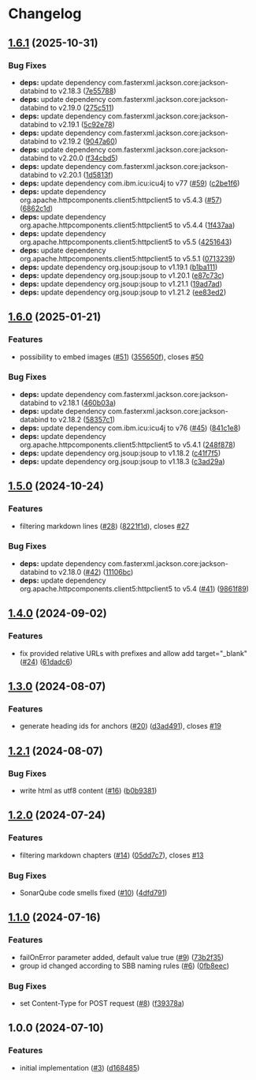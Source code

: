# Changelog

## [1.6.1](https://github.com/SchweizerischeBundesbahnen/markdown2html-maven-plugin/compare/v1.6.0...v1.6.1) (2025-10-31)


### Bug Fixes

* **deps:** update dependency com.fasterxml.jackson.core:jackson-databind to v2.18.3 ([7e55788](https://github.com/SchweizerischeBundesbahnen/markdown2html-maven-plugin/commit/7e557880057c427ac08860970ccdc0f5659bceec))
* **deps:** update dependency com.fasterxml.jackson.core:jackson-databind to v2.19.0 ([275c511](https://github.com/SchweizerischeBundesbahnen/markdown2html-maven-plugin/commit/275c511eb75a649ef9252e12fdbf844814401c4e))
* **deps:** update dependency com.fasterxml.jackson.core:jackson-databind to v2.19.1 ([5c92e78](https://github.com/SchweizerischeBundesbahnen/markdown2html-maven-plugin/commit/5c92e78db477bc4c0013aa42bf6480bf8283723b))
* **deps:** update dependency com.fasterxml.jackson.core:jackson-databind to v2.19.2 ([9047a60](https://github.com/SchweizerischeBundesbahnen/markdown2html-maven-plugin/commit/9047a60a7eddff3caf1db0999c3b5084197608cd))
* **deps:** update dependency com.fasterxml.jackson.core:jackson-databind to v2.20.0 ([f34cbd5](https://github.com/SchweizerischeBundesbahnen/markdown2html-maven-plugin/commit/f34cbd5d7de8860caea5a698af389f712d25f771))
* **deps:** update dependency com.fasterxml.jackson.core:jackson-databind to v2.20.1 ([1d5813f](https://github.com/SchweizerischeBundesbahnen/markdown2html-maven-plugin/commit/1d5813f9ab26dc8216cf4f3786b18a173096cb74))
* **deps:** update dependency com.ibm.icu:icu4j to v77 ([#59](https://github.com/SchweizerischeBundesbahnen/markdown2html-maven-plugin/issues/59)) ([c2be1f6](https://github.com/SchweizerischeBundesbahnen/markdown2html-maven-plugin/commit/c2be1f60f6d4fa6f29f1f76f5302b60c1c15341a))
* **deps:** update dependency org.apache.httpcomponents.client5:httpclient5 to v5.4.3 ([#57](https://github.com/SchweizerischeBundesbahnen/markdown2html-maven-plugin/issues/57)) ([6862c1d](https://github.com/SchweizerischeBundesbahnen/markdown2html-maven-plugin/commit/6862c1d782f2e7f2097ca0a325414528e93371de))
* **deps:** update dependency org.apache.httpcomponents.client5:httpclient5 to v5.4.4 ([1f437aa](https://github.com/SchweizerischeBundesbahnen/markdown2html-maven-plugin/commit/1f437aab02a0014ddbe2d4488952b5ef6d4d7f16))
* **deps:** update dependency org.apache.httpcomponents.client5:httpclient5 to v5.5 ([4251643](https://github.com/SchweizerischeBundesbahnen/markdown2html-maven-plugin/commit/425164350600321c45cb151a614c7b0728735a62))
* **deps:** update dependency org.apache.httpcomponents.client5:httpclient5 to v5.5.1 ([0713239](https://github.com/SchweizerischeBundesbahnen/markdown2html-maven-plugin/commit/071323908997fb656e184a26abaefdbdb7f7ade1))
* **deps:** update dependency org.jsoup:jsoup to v1.19.1 ([b1ba111](https://github.com/SchweizerischeBundesbahnen/markdown2html-maven-plugin/commit/b1ba11105834357b1283d62c22854e77ec6e37dd))
* **deps:** update dependency org.jsoup:jsoup to v1.20.1 ([e87c73c](https://github.com/SchweizerischeBundesbahnen/markdown2html-maven-plugin/commit/e87c73cadb9f2d976b7f5619c4f307367f979b4a))
* **deps:** update dependency org.jsoup:jsoup to v1.21.1 ([19ad7ad](https://github.com/SchweizerischeBundesbahnen/markdown2html-maven-plugin/commit/19ad7ad07a41064a10397f2ea2043ef59fb60b99))
* **deps:** update dependency org.jsoup:jsoup to v1.21.2 ([ee83ed2](https://github.com/SchweizerischeBundesbahnen/markdown2html-maven-plugin/commit/ee83ed25247ec5e473a6139d8788d4c04ba42df4))

## [1.6.0](https://github.com/SchweizerischeBundesbahnen/markdown2html-maven-plugin/compare/v1.5.0...v1.6.0) (2025-01-21)


### Features

* possibility to embed images ([#51](https://github.com/SchweizerischeBundesbahnen/markdown2html-maven-plugin/issues/51)) ([355650f](https://github.com/SchweizerischeBundesbahnen/markdown2html-maven-plugin/commit/355650fa96219ad7d792ef5cfc63cdec72172f60)), closes [#50](https://github.com/SchweizerischeBundesbahnen/markdown2html-maven-plugin/issues/50)


### Bug Fixes

* **deps:** update dependency com.fasterxml.jackson.core:jackson-databind to v2.18.1 ([460b03a](https://github.com/SchweizerischeBundesbahnen/markdown2html-maven-plugin/commit/460b03a6b264e353d6202b9737b9ed4517ea78f8))
* **deps:** update dependency com.fasterxml.jackson.core:jackson-databind to v2.18.2 ([58357c1](https://github.com/SchweizerischeBundesbahnen/markdown2html-maven-plugin/commit/58357c16c1c76586d1729541415f416987353ae2))
* **deps:** update dependency com.ibm.icu:icu4j to v76 ([#45](https://github.com/SchweizerischeBundesbahnen/markdown2html-maven-plugin/issues/45)) ([841c1e8](https://github.com/SchweizerischeBundesbahnen/markdown2html-maven-plugin/commit/841c1e8482704f1cb6edadb6f945c1f9ad056db0))
* **deps:** update dependency org.apache.httpcomponents.client5:httpclient5 to v5.4.1 ([248f878](https://github.com/SchweizerischeBundesbahnen/markdown2html-maven-plugin/commit/248f8781db00288bddc10ecaf597a8327ea3944c))
* **deps:** update dependency org.jsoup:jsoup to v1.18.2 ([c41f7f5](https://github.com/SchweizerischeBundesbahnen/markdown2html-maven-plugin/commit/c41f7f594e5b6ae36a42cd437bb160bbd5494291))
* **deps:** update dependency org.jsoup:jsoup to v1.18.3 ([c3ad29a](https://github.com/SchweizerischeBundesbahnen/markdown2html-maven-plugin/commit/c3ad29a2d260c688d379e78ec0a82c31dcba21db))

## [1.5.0](https://github.com/SchweizerischeBundesbahnen/markdown2html-maven-plugin/compare/v1.4.0...v1.5.0) (2024-10-24)


### Features

* filtering markdown lines ([#28](https://github.com/SchweizerischeBundesbahnen/markdown2html-maven-plugin/issues/28)) ([8221f1d](https://github.com/SchweizerischeBundesbahnen/markdown2html-maven-plugin/commit/8221f1d517a18996c3d3f7f1afa6694af0f7ea9d)), closes [#27](https://github.com/SchweizerischeBundesbahnen/markdown2html-maven-plugin/issues/27)


### Bug Fixes

* **deps:** update dependency com.fasterxml.jackson.core:jackson-databind to v2.18.0 ([#42](https://github.com/SchweizerischeBundesbahnen/markdown2html-maven-plugin/issues/42)) ([11106bc](https://github.com/SchweizerischeBundesbahnen/markdown2html-maven-plugin/commit/11106bc3cf6085641eb39f3994e92a6b0e08e34b))
* **deps:** update dependency org.apache.httpcomponents.client5:httpclient5 to v5.4 ([#41](https://github.com/SchweizerischeBundesbahnen/markdown2html-maven-plugin/issues/41)) ([9861f89](https://github.com/SchweizerischeBundesbahnen/markdown2html-maven-plugin/commit/9861f890460045c8eabb5d273f29d3b9482e2875))

## [1.4.0](https://github.com/SchweizerischeBundesbahnen/markdown2html-maven-plugin/compare/v1.3.0...v1.4.0) (2024-09-02)


### Features

* fix provided relative URLs with prefixes and allow add target="_blank" ([#24](https://github.com/SchweizerischeBundesbahnen/markdown2html-maven-plugin/issues/24)) ([61dadc6](https://github.com/SchweizerischeBundesbahnen/markdown2html-maven-plugin/commit/61dadc6f633cfba1dd8c4e0ac36847eaabf9fe23))

## [1.3.0](https://github.com/SchweizerischeBundesbahnen/markdown2html-maven-plugin/compare/v1.2.1...v1.3.0) (2024-08-07)


### Features

* generate heading ids for anchors ([#20](https://github.com/SchweizerischeBundesbahnen/markdown2html-maven-plugin/issues/20)) ([d3ad491](https://github.com/SchweizerischeBundesbahnen/markdown2html-maven-plugin/commit/d3ad4912d532abcd257795a63d7cc70542d3610a)), closes [#19](https://github.com/SchweizerischeBundesbahnen/markdown2html-maven-plugin/issues/19)

## [1.2.1](https://github.com/SchweizerischeBundesbahnen/markdown2html-maven-plugin/compare/v1.2.0...v1.2.1) (2024-08-07)


### Bug Fixes

* write html as utf8 content ([#16](https://github.com/SchweizerischeBundesbahnen/markdown2html-maven-plugin/issues/16)) ([b0b9381](https://github.com/SchweizerischeBundesbahnen/markdown2html-maven-plugin/commit/b0b9381647218f5272aee185a0af7339a6a685d0))

## [1.2.0](https://github.com/SchweizerischeBundesbahnen/markdown2html-maven-plugin/compare/v1.1.0...v1.2.0) (2024-07-24)


### Features

* filtering markdown chapters ([#14](https://github.com/SchweizerischeBundesbahnen/markdown2html-maven-plugin/issues/14)) ([05dd7c7](https://github.com/SchweizerischeBundesbahnen/markdown2html-maven-plugin/commit/05dd7c7926ae88991d00b9dada8664b28e6b4468)), closes [#13](https://github.com/SchweizerischeBundesbahnen/markdown2html-maven-plugin/issues/13)


### Bug Fixes

* SonarQube code smells fixed ([#10](https://github.com/SchweizerischeBundesbahnen/markdown2html-maven-plugin/issues/10)) ([4dfd791](https://github.com/SchweizerischeBundesbahnen/markdown2html-maven-plugin/commit/4dfd791c9d22e521e2c4ab95ae7790028690028a))

## [1.1.0](https://github.com/SchweizerischeBundesbahnen/markdown2html-maven-plugin/compare/v1.0.0...v1.1.0) (2024-07-16)


### Features

* failOnError parameter added, default value true ([#9](https://github.com/SchweizerischeBundesbahnen/markdown2html-maven-plugin/issues/9)) ([73b2f35](https://github.com/SchweizerischeBundesbahnen/markdown2html-maven-plugin/commit/73b2f35dcdfa2741c59a008bb2e7342c5cf1ac05))
* group id changed according to SBB naming rules ([#6](https://github.com/SchweizerischeBundesbahnen/markdown2html-maven-plugin/issues/6)) ([0fb8eec](https://github.com/SchweizerischeBundesbahnen/markdown2html-maven-plugin/commit/0fb8eec4456ce2ac5960aadaceadddb0a2ff89df))


### Bug Fixes

* set Content-Type for POST request ([#8](https://github.com/SchweizerischeBundesbahnen/markdown2html-maven-plugin/issues/8)) ([f39378a](https://github.com/SchweizerischeBundesbahnen/markdown2html-maven-plugin/commit/f39378ab3cf09ecde2ccc816ab5c2c02f97c02e5))

## 1.0.0 (2024-07-10)


### Features

* initial implementation ([#3](https://github.com/SchweizerischeBundesbahnen/markdown2html-maven-plugin/issues/3)) ([d168485](https://github.com/SchweizerischeBundesbahnen/markdown2html-maven-plugin/commit/d16848574f6d34c3488187e571efe9515323128e))
